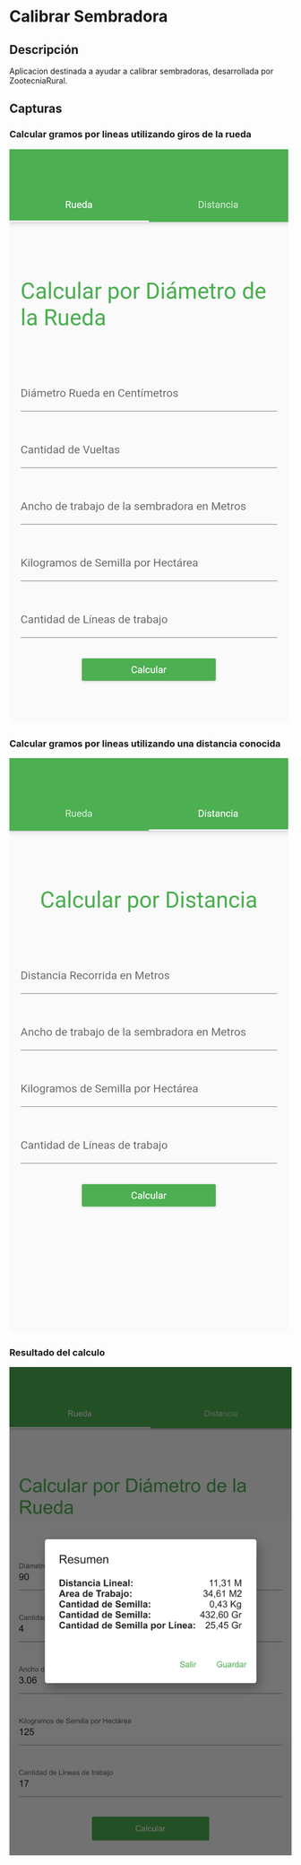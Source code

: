 # Calibrar Sembradora

## Descripción

Aplicacion destinada a ayudar a calibrar sembradoras, desarrollada por ZootecniaRural.

## Capturas
### Calcular gramos por lineas utilizando giros de la rueda
<img src="assets/readme/calcular_rueda.png" alt="Alt text" title="Calcular por diametro de la rueda">

### Calcular gramos por lineas utilizando una distancia conocida
<img src="assets/readme/calcular_distancia.png" alt="Alt text" title="Calcular por distancia">

### Resultado del calculo
<img src="assets/readme/calcular_resultado.png" alt="Alt text" title="Resultado del calculo">
